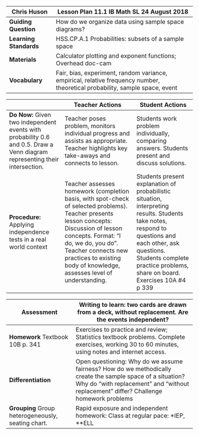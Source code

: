 
|Chris Huson |Lesson Plan 11.1 IB Math SL  24 August 2018|
|---|---|
|**Guiding Question**|How do we organize data using sample space diagrams?|
|**Learning Standards**|HSS.CP.A.1 Probabilities: subsets of a sample space
|**Materials**|Calculator plotting and exponent functions; Overhead doc-cam|
|**Vocabulary**|Fair, bias, experiment, random variance, empirical, relative frequency number, theoretical probability, sample space, event|

||Teacher Actions|Student Actions|
|---|---|---|
|**Do Now:** Given two independent events with probability 0.6 and 0.5. Draw a Venn diagram representing their intersection.|Teacher poses problem, monitors individual progress and assists as appropriate. Teacher highlights key take-aways and connects to lesson.|Students work problem individually, comparing answers. Students present and discuss solutions.|
|**Procedure:** Applying independence tests in a real world context|Teacher assesses homework (completion basis, with spot-check of selected problems). Teacher presents lesson concepts: Discussion of lesson concepts. Format: “I do, we do, you do”. Teacher connects new practices to existing body of knowledge, assesses level of understanding.|Students present explanation of probabilistic situation, interpreting results. Students take notes, respond to questions and each other, ask questions. Students complete practice problems, share on board. Exercises 10A \#4 p 339|

|**Assessment**|Writing to learn: two cards are drawn from a deck, without replacement. Are the events independent?|
|---|---|
|**Homework** Textbook 10B p. 341|Exercises to practice and review; Statistics textbook problems. Complete exercises, working 30 to 60 minutes, using notes and internet access.|
|**Differentiation**|Open questioning: Why do we assume fairness? How do we methodically create the sample space of a situation? Why do “with replacement” and “without replacement” differ? Challenge homework problems|
|**Grouping** Group heterogeneously, seating chart.|Rapid exposure and independent homework: Class at regular pace: \*IEP, \*\*ELL|
<!--stackedit_data:
eyJoaXN0b3J5IjpbLTIxMzI1NTEwMTFdfQ==
-->